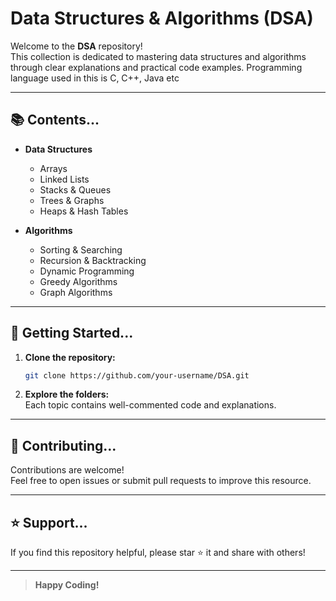 # Data Structures & Algorithms (DSA)

Welcome to the **DSA** repository!  
This collection is dedicated to mastering data structures and algorithms through clear explanations and practical code examples. Programming language used in this is C, C++, Java etc

---

## 📚 Contents...

- **Data Structures**
    - Arrays
    - Linked Lists
    - Stacks & Queues
    - Trees & Graphs
    - Heaps & Hash Tables

- **Algorithms**
    - Sorting & Searching
    - Recursion & Backtracking
    - Dynamic Programming
    - Greedy Algorithms
    - Graph Algorithms

---

## 🚀 Getting Started...

1. **Clone the repository:**
     ```bash
     git clone https://github.com/your-username/DSA.git
     ```
2. **Explore the folders:**  
     Each topic contains well-commented code and explanations.

---

## 📝 Contributing...

Contributions are welcome!  
Feel free to open issues or submit pull requests to improve this resource.

---

## ⭐️ Support...

If you find this repository helpful, please star ⭐ it and share with others!

---

> **Happy Coding!**


